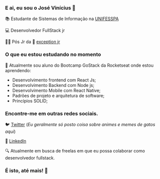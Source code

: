 ### E ai, eu sou o José Vinícius 👋

📚 Estudante de Sistemas de Informação na [UNIFESSPA](https://www.unifesspa.edu.br/)

💻 Desenvolvedor FullStack jr 

🦸‍♂️ Pós Jr da 🦎 [exception jr](https://exceptionjr.com.br)


### O que eu estou estudando no momento

📝 Atualmente sou aluno do Bootcamp GoStack da Rocketseat onde estou aprendendo:

- Desenvolvimento frontend com React Js;
- Desenvolvimento Backend com Node js;
- Desenvolvimento Mobile com React Native;
- Padrões de projeto e arquitetura de software;
- Princípios SOLID;

### Encontre-me em outras redes sociais.

🐦 [Twitter](https://twitter.com/SaraivaZ3) (*Eu geralmente só posto coisa sobre animes e memes de gatos aqui*)

💼 [Linkedln](https://www.linkedin.com/in/josé-vinícius-barcelos-saraiva-52368a153)


🔍 Atualmente em busca de freelas em que eu possa colaborar como desenvolvedor fullstack.

### É isto, até mais! 🤙


<!--
**jbsaraiva/jbsaraiva** is a ✨ _special_ ✨ repository because its `README.md` (this file) appears on your GitHub profile.

Here are some ideas to get you started:

- 🔭 I’m currently working on ...
- 🌱 I’m currently learning ...
- 👯 I’m looking to collaborate on ...
- 🤔 I’m looking for help with ...
- 💬 Ask me about ...
- 📫 How to reach me: ...
- 😄 Pronouns: ...
- ⚡ Fun fact: ...
-->



